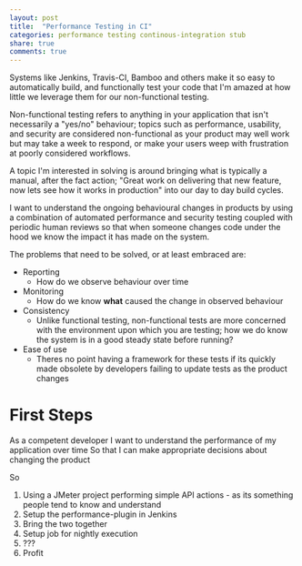 ```yaml
---
layout: post
title:  "Performance Testing in CI"
categories: performance testing continous-integration stub
share: true
comments: true
---
```


Systems like Jenkins, Travis-CI, Bamboo and others make it so easy to automatically build, and functionally
test your code that I'm amazed at how little we leverage them for our non-functional testing.

Non-functional testing refers to anything in your application that isn't necessarily a "yes/no" behaviour; topics 
such as performance, usability, and security are considered non-functional as your product may well work but may 
take a week to respond, or make your users weep with frustration at poorly considered workflows.

A topic I'm interested in solving is around bringing what is typically a manual, after the fact action; "Great 
work on delivering that new feature, now lets see how it works in production" into our day to day build cycles.

I want to understand the ongoing behavioural changes in products by using a combination of automated
performance and security testing coupled with periodic human reviews so that when someone changes code under the hood
we know the impact it has made on the system. 

The problems that need to be solved, or at least embraced are:

* Reporting
    * How do we observe behaviour over time
* Monitoring
    * How do we know **what** caused the change in observed behaviour
* Consistency
    * Unlike functional testing, non-functional tests are more concerned with the environment
    upon which you are testing; how we do know the system is in a good steady state before running?
* Ease of use
    * Theres no point having a framework for these tests if its quickly made obsolete by developers
    failing to update tests as the product changes
    
# First Steps

As a competent developer 
I want to understand the performance of my application over time
So that I can make appropriate decisions about changing the product

So

1. Using a JMeter project performing simple API actions - as its something people tend to know and understand
2. Setup the performance-plugin in Jenkins
3. Bring the two together
4. Setup job for nightly execution
5. ???
6. Profit
